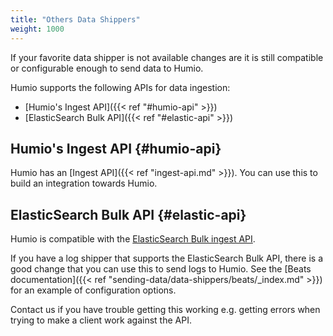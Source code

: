 ```yaml
---
title: "Others Data Shippers"
weight: 1000
---
```


If your favorite data shipper is not available changes are it is still compatible
or configurable enough to send data to Humio.

Humio supports the following APIs for data ingestion:

- [Humio's Ingest API]({{< ref "#humio-api" >}})
- [ElasticSearch Bulk API]({{< ref "#elastic-api" >}})

## Humio's Ingest API {#humio-api}

Humio has an [Ingest API]({{< ref "ingest-api.md" >}}).  You can use this
to build an integration towards Humio.

## ElasticSearch Bulk API {#elastic-api}

Humio is compatible with the [ElasticSearch Bulk ingest API](https://www.elastic.co/guide/en/elasticsearch/reference/current/docs-bulk.html).

If you have a log shipper that supports the ElasticSearch Bulk API,
there is a good change that you can use this to send logs to Humio.
See the [Beats documentation]({{< ref "sending-data/data-shippers/beats/_index.md" >}}) for an example of
configuration options.

Contact us if you have trouble getting this working e.g. getting errors when trying
to make a client work against the API.
